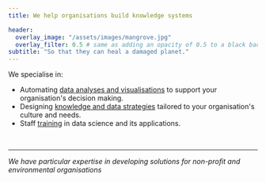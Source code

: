 ```yaml
---
title: We help organisations build knowledge systems

header:
  overlay_image: "/assets/images/mangrove.jpg"
  overlay_filter: 0.5 # same as adding an opacity of 0.5 to a black background
subtitle: "So that they can heal a damaged planet."
---
```


We specialise in:

- Automating [data analyses and visualisations](analysis_visualisation.md) to support your organisation's decision making.
- Designing [knowledge and data strategies](knowledge.md) tailored to your organisation's culture and needs.
- Staff [training](training.md) in data science and its applications.



<br/>

----

*We have particular expertise in developing solutions for non-profit and environmental organisations*






